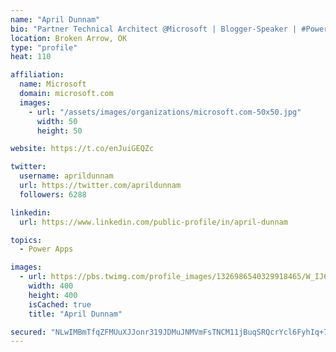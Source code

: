 ```yaml
---
name: "April Dunnam"
bio: "Partner Technical Architect @Microsoft | Blogger-Speaker | #PowerApps, #PowerAutomate, #Office365, #SharePoint | #WIT | #Karaoke Queen"
location: Broken Arrow, OK
type: "profile"
heat: 110

affiliation:
  name: Microsoft
  domain: microsoft.com
  images:
    - url: "/assets/images/organizations/microsoft.com-50x50.jpg"
      width: 50
      height: 50

website: https://t.co/enJuiGEQZc

twitter:
  username: aprildunnam
  url: https://twitter.com/aprildunnam
  followers: 6288

linkedin:
  url: https://www.linkedin.com/public-profile/in/april-dunnam

topics:
  - Power Apps

images:
  - url: https://pbs.twimg.com/profile_images/1326986540329918465/W_IJ6Ih2_400x400.jpg
    width: 400
    height: 400
    isCached: true
    title: "April Dunnam"

secured: "NLwIMBmTfqZFMUuXJJonr319JDMuJNMVmFsTNCM11jBuqSRQcrYcl6FyhIq+7CxlE3iPZoMS3ZbErdRYqg4RrxFpyE4kxH8v2z10nCQiXZn/6Tn86HANqfelN4dKUdVaTtMWvY/zWrMEYzdJBuQhNHC2NGKcp6g1otrcvWwOWWQ7ZN6MckP7ozXIhyxv11xtmf+R/EiCNHmOVLPkP44lDjFxRtYW062RIuydaY2oLg0mYB3QPTcoQMRDa/9XeBZ/stN2QwjNUBFDGUCZE0Qm+zF4YqAoGdkCHj9/P4ELlws13JPdjlpaLPW/x1tZFxtwrpIqmR3qaaHbL/wsNtxUH/QZbjJ9T11lEIN+IA9bF6mGstS8kmafH5M378pJ9TDlb9jqf/1QbTBdSewdAicVKpnmZYfLmPXEmNFf7kIyivU=;oJA1KFGJ/fF6Y/4PpRGVVw=="
---
```


